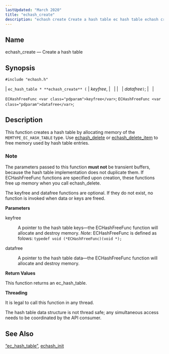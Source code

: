 ```yaml
---
lastUpdated: "March 2020"
title: "echash_create"
description: "echash create Create a hash table ec hash table echash create keyfree datafree EC Hash Free Func keyfree EC Hash Free Func datafree This function creates a hash table by allocating memory of the MEMTYPE EC HASH TABLE type Use echash delete or echash delete item to free memory used..."
---
```


<a name="apis.echash_create"></a> 
## Name

echash_create — Create a hash table

## Synopsis

`#include "echash.h"`

| `ec_hash_table * **echash_create** (` | <var class="pdparam">keyfree</var>, |   |
|   | <var class="pdparam">datafree</var>`)`; |   |

`ECHashFreeFunc <var class="pdparam">keyfree</var>`;
`ECHashFreeFunc <var class="pdparam">datafree</var>`;<a name="idp51131936"></a> 
## Description

This function creates a hash table by allocating memory of the `MEMTYPE_EC_HASH_TABLE` type. Use [echash_delete](/momentum/3/3-api/apis-echash-delete) or [echash_delete_item](/momentum/3/3-api/apis-echash-delete-item) to free memory used by hash table entries.

### Note

The parameters passed to this function **must not**     be transient buffers, because the hash table implementation does not duplicate them. If ECHashFreeFunc functions are specified upon creation, these functions free up memory when you call echash_delete.

The keyfree and datafree functions are optional. If they do not exist, no function is invoked when data or keys are freed.

**<a name="idp51137568"></a> Parameters**

<dl class="variablelist">

<dt>keyfree</dt>

<dd>

A pointer to the hash table keys—the ECHashFreeFunc function will allocate and destroy memory. *Note*: ECHashFreeFunc is defined as folows: `typedef void (*ECHashFreeFunc)(void *);`

</dd>

<dt>datafree</dt>

<dd>

A pointer to the hash table data—the ECHashFreeFunc function will allocate and destroy memory.

</dd>

</dl>

**<a name="idp51143248"></a> Return Values**

This function returns an ec_hash_table.

**<a name="idp51144176"></a> Threading**

It is legal to call this function in any thread.

The hash table data structure is not thread safe; any simultaneous access needs to be coordinated by the API consumer.

<a name="idp51146176"></a> 
## See Also

[“ec_hash_table”](/momentum/3/3-api/structs-ec-hash-table), [echash_init](/momentum/3/3-api/apis-echash-init)